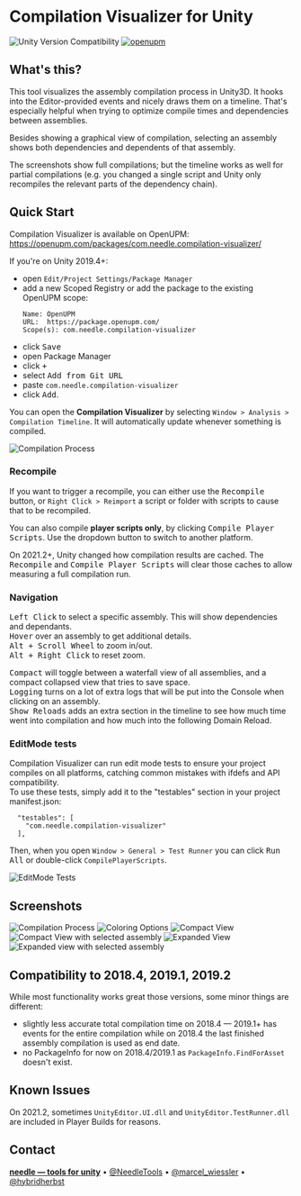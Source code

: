 # Compilation Visualizer for Unity

![Unity Version Compatibility](https://img.shields.io/badge/Unity-2018.4%20%E2%80%94%202022.1-brightgreen) [![openupm](https://img.shields.io/npm/v/com.needle.compilation-visualizer?label=openupm&registry_uri=https://package.openupm.com)](https://openupm.com/packages/com.needle.compilation-visualizer/)

## What's this?
This tool visualizes the assembly compilation process in Unity3D. It hooks into the Editor-provided events and nicely draws them on a timeline. That's especially helpful when trying to optimize compile times and dependencies between assemblies.  

Besides showing a graphical view of compilation, selecting an assembly shows both dependencies and dependents of that assembly.  

The screenshots show full compilations; but the timeline works as well for partial compilations (e.g. you changed a single script and Unity only recompiles the relevant parts of the dependency chain).

## Quick Start

Compilation Visualizer is available on OpenUPM: https://openupm.com/packages/com.needle.compilation-visualizer/  

If you're on Unity 2019.4+:
- open `Edit/Project Settings/Package Manager`
- add a new Scoped Registry or add the package to the existing OpenUPM scope:
  ```
  Name: OpenUPM
  URL:  https://package.openupm.com/
  Scope(s): com.needle.compilation-visualizer
  ```
- click <kbd>Save</kbd>
- open Package Manager
- click <kbd>+</kbd>
- select <kbd>Add from Git URL</kbd>
- paste `com.needle.compilation-visualizer`
- click <kbd>Add</kbd>.

You can open the **Compilation Visualizer** by selecting `Window > Analysis > Compilation Timeline`. It will automatically update whenever something is compiled.  

![Compilation Process](https://github.com/needle-tools/compilation-visualizer/wiki/images/compact-view-recompile.gif)

### Recompile
If you want to trigger a recompile, you can either use the <kbd>Recompile</kbd> button, or `Right Click > Reimport` a script or folder with scripts to cause that to be recompiled.  

You can also compile **player scripts only**, by clicking <kbd>Compile Player Scripts</kbd>. Use the dropdown button to switch to another platform.  

On 2021.2+, Unity changed how compilation results are cached. The <kbd>Recompile</kbd> and <kbd>Compile Player Scripts</kbd> will clear those caches to allow measuring a full compilation run.  

### Navigation

<kbd>Left Click</kbd> to select a specific assembly. This will show dependencies and dependants.  
<kbd>Hover</kbd> over an assembly to get additional details.  
<kbd>Alt + Scroll Wheel</kbd> to zoom in/out.  
<kbd>Alt + Right Click</kbd> to reset zoom.  
  
<kbd>Compact</kbd> will toggle between a waterfall view of all assemblies, and a compact collapsed view that tries to save space.  
<kbd>Logging</kbd> turns on a lot of extra logs that will be put into the Console when clicking on an assembly.  
<kbd>Show Reloads</kbd> adds an extra section in the timeline to see how much time went into compilation and how much into the following Domain Reload.  

### EditMode tests

Compilation Visualizer can run edit mode tests to ensure your project compiles on all platforms, catching common mistakes with ifdefs and API compatibility.  
To use these tests, simply add it to the "testables" section in your project manifest.json:  
```
  "testables": [
    "com.needle.compilation-visualizer"
  ],
```

Then, when you open `Window > General > Test Runner` you can click <kbd>Run All</kbd> or double-click `CompilePlayerScripts`.  

![EditMode Tests](https://github.com/needle-tools/compilation-visualizer/wiki/images/editmode-tests.png)

## Screenshots
![Compilation Process](https://github.com/needle-tools/compilation-visualizer/wiki/images/expanded-view-recompile.gif)
![Coloring Options](https://github.com/needle-tools/compilation-visualizer/wiki/images/coloring-options.gif)
![Compact View](https://github.com/needle-tools/compilation-visualizer/wiki/images/compact-view.png)
![Compact View with selected assembly](https://github.com/needle-tools/compilation-visualizer/wiki/images/compact-view-selection.png)
![Expanded View](https://github.com/needle-tools/compilation-visualizer/wiki/images/expanded-view.png)
![Expanded view with selected assembly](https://github.com/needle-tools/compilation-visualizer/wiki/images/expanded-view-selection.png)

## Compatibility to 2018.4, 2019.1, 2019.2
While most functionality works great those versions, some minor things are different:
- slightly less accurate total compilation time on 2018.4 — 2019.1+ has events for the entire compilation while on 2018.4 the last finished assembly compilation is used as end date.
- no PackageInfo for now on 2018.4/2019.1 as `PackageInfo.FindForAsset` doesn't exist.  

## Known Issues

On 2021.2, sometimes `UnityEditor.UI.dll` and `UnityEditor.TestRunner.dll` are included in Player Builds for reasons.  

## Contact
<b>[needle — tools for unity](https://needle.tools)</b> • 
[@NeedleTools](https://twitter.com/NeedleTools) • 
[@marcel_wiessler](https://twitter.com/marcel_wiessler) • 
[@hybridherbst](https://twitter.com/hybridherbst)
